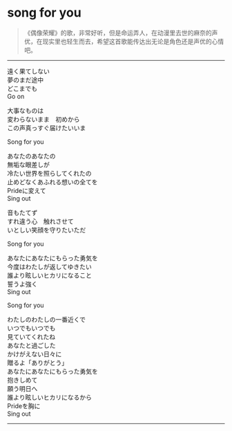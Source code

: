 # song for you

> 《偶像荣耀》的歌，非常好听，但是命运弄人，在动漫里去世的麻奈的声优，在现实里也轻生而去，希望这首歌能传达出无论是角色还是声优的心情吧。

---

<div class='lyrics'>

<p>
遠く果てしない</br>
夢のまだ途中</br>
どこまでも</br>
Go on</br>
</p>

<p>
大事なものは</br>
変わらないまま　初めから</br>
この声真っすぐ届けたいいま</br>
</p>

<p>
Song for you</br>
</p>

<p>
あなたのあなたの</br>
無垢な眼差しが</br>
冷たい世界を照らしてくれたの</br>
止めどなくあふれる想いの全てを</br>
Prideに変えて</br>
Sing out</br>
</p>

<p>
音もたてず</br>
すれ違う心　触れさせて</br>
いとしい笑顔を守りたいただ</br>
</p>

<p>
Song for you</br>
</p>

<p>
あなたにあなたにもらった勇気を</br>
今度はわたしが返してゆきたい</br>
誰より眩しいヒカリになること</br>
誓うよ強く</br>
Sing out</br>
</p>

<p>
Song for you</br>
</p>

<p>
わたしのわたしの一番近くで</br>
いつでもいつでも</br>
見ていてくれたね</br>
あなたと過ごした</br>
かけがえない日々に</br>
贈るよ「ありがとう」</br>
あなたにあなたにもらった勇気を</br>
抱きしめて</br>
願う明日へ</br>
誰より眩しいヒカリになるから</br>
Prideを胸に</br>
Sing out</br>
</p>

</div>

---
